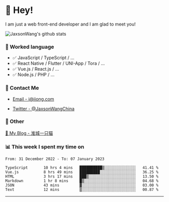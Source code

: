 # 👋 Hey!

I am just a web front-end developer and I am glad to meet you!

![JaxsonWang's github stats](https://github-readme-stats.vercel.app/api?username=JaxsonWang&&show_icons=true&&title_color=1abc9c&&icon_color=1abc9c)


### 📝 Worked language

- ✅ JavaScript / TypeScript / ...
- ✅ React Native / Flutter / UNI-App / Tora / ...
- ✅ Vue.js / React.js / ...
- ✅ Node.js / PHP / ...

### 📮 Contact Me

- [Email - i@iiong.com](mailto:i@iiong.com)

- [Twitter - @JaxsonWangChina](https://twitter.com/JaxsonWangChina)

### 🤪 Other

[📌 My Blog - 淮城一只猫](https://iiong.com)

### 📊 This week I spent my time on

<!--START_SECTION:waka-->

```text
From: 31 December 2022 - To: 07 January 2023

TypeScript       10 hrs 4 mins   ██████████▒░░░░░░░░░░░░░░   41.41 %
Vue.js           8 hrs 49 mins   █████████░░░░░░░░░░░░░░░░   36.25 %
HTML             3 hrs 17 mins   ███▒░░░░░░░░░░░░░░░░░░░░░   13.50 %
Markdown         1 hr 8 mins     █▒░░░░░░░░░░░░░░░░░░░░░░░   04.68 %
JSON             43 mins         ▓░░░░░░░░░░░░░░░░░░░░░░░░   03.00 %
Text             12 mins         ▒░░░░░░░░░░░░░░░░░░░░░░░░   00.87 %
```

<!--END_SECTION:waka-->

---
